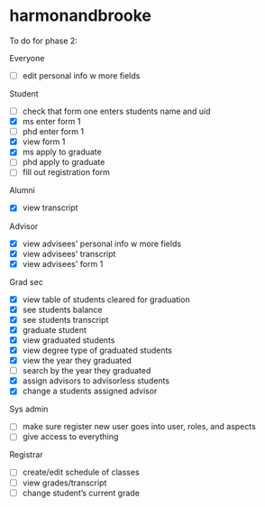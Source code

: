 # harmonandbrooke

To do for phase 2:

Everyone
- [ ] edit personal info w more fields

Student
- [ ] check that form one enters students name and uid
- [x] ms enter form 1
- [ ] phd enter form 1
- [x] view form 1
- [x] ms apply to graduate
- [ ] phd apply to graduate
- [ ] fill out registration form

Alumni
- [x] view transcript

Advisor
- [x] view advisees' personal info w more fields
- [x] view advisees' transcript
- [x] view advisees' form 1

Grad sec
- [x] view table of students cleared for graduation 
- [x] see students balance 
- [x] see students transcript 
- [x] graduate student 
- [x] view graduated students 
- [x] view degree type of graduated students
- [x] view the year they graduated
- [ ] search by the year they graduated
- [x] assign advisors to advisorless students 
- [x] change a students assigned advisor 

Sys admin
- [ ] make sure register new user goes into user, roles, and aspects
- [ ] give access to everything

Registrar
- [ ] create/edit schedule of classes
- [ ] view grades/transcript
- [ ] change student’s current grade
